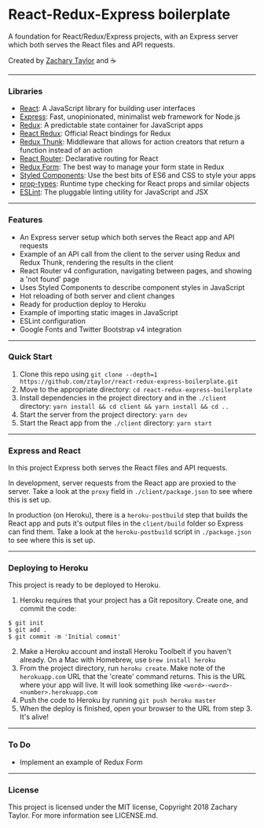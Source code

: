 # React-Redux-Express boilerplate

A foundation for React/Redux/Express projects, with an Express server which both serves the React files and API requests.

Created by [Zachary Taylor](http://twitter.com/ztaylor) and :coffee:

---

### Libraries

* [React](http://reactjs.org): A JavaScript library for building user interfaces
* [Express](http://expressjs.com): Fast, unopinionated, minimalist web framework for Node.js
* [Redux](http://redux.js.org): A predictable state container for JavaScript apps
* [React Redux](https://github.com/reactjs/react-redux): Official React bindings for Redux
* [Redux Thunk](https://github.com/gaearon/redux-thunk): Middleware that allows for action creators that return a function instead of an action
* [React Router](https://github.com/ReactTraining/react-router): Declarative routing for React
* [Redux Form](https://redux-form.com/7.2.0/): The best way to manage your form state in Redux
* [Styled Components](https://www.styled-components.com): Use the best bits of ES6 and CSS to style your apps
* [prop-types](https://github.com/facebook/prop-types): Runtime type checking for React props and similar objects
* [ESLint](http://eslint.org): The pluggable linting utility for JavaScript and JSX

---

### Features

* An Express server setup which both serves the React app and API requests
* Example of an API call from the client to the server using Redux and Redux Thunk, rendering the results in the client
* React Router v4 configuration, navigating between pages, and showing a 'not found' page
* Uses Styled Components to describe component styles in JavaScript
* Hot reloading of both server and client changes
* Ready for production deploy to Heroku
* Example of importing static images in JavaScript
* ESLint configuration
* Google Fonts and Twitter Bootstrap v4 integration

---

### Quick Start

1. Clone this repo using `git clone --depth=1 https://github.com/ztaylor/react-redux-express-boilerplate.git`
2. Move to the appropriate directory: `cd react-redux-express-boilerplate`
3. Install dependencies in the project directory and in the `./client` directory: `yarn install && cd client && yarn install && cd ..`
4. Start the server from the project directory: `yarn dev`
5. Start the React app from the `./client` directory: `yarn start`

---

### Express and React

In this project Express both serves the React files and API requests.

In development, server requests from the React app are proxied to the server. Take a look at the `proxy` field in `./client/package.json` to see where this is set up.

In production (on Heroku), there is a `heroku-postbuild` step that builds the React app and puts it's output files in the `client/build` folder so Express can find them. Take a look at the `heroku-postbuild` script in `./package.json` to see where this is set up.

---

### Deploying to Heroku

This project is ready to be deployed to Heroku.

1. Heroku requires that your project has a Git repository. Create one, and commit the code:

```
$ git init
$ git add .
$ git commit -m 'Initial commit'
```

2. Make a Heroku account and install Heroku Toolbelt if you haven't already. On a Mac with Homebrew, use `brew install heroku`
3. From the project directory, run `heroku create`. Make note of the `herokuapp.com` URL that the 'create' command returns. This is the URL where your app will live. It will look something like `<word>-<word>-<number>.herokuapp.com`
4. Push the code to Heroku by running `git push heroku master`
5. When the deploy is finished, open your browser to the URL from step 3. It's alive!

---

### To Do

* Implement an example of Redux Form

---

### License

This project is licensed under the MIT license, Copyright 2018 Zachary Taylor. For more information see LICENSE.md.
